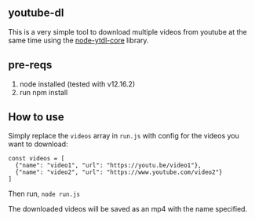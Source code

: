 ## youtube-dl

This is a very simple tool to download multiple videos from youtube at the same time using the [node-ytdl-core](https://github.com/fent/node-ytdl-core) library.

## pre-reqs

1. node installed (tested with v12.16.2)
2. run npm install

## How to use

Simply replace the `videos` array in `run.js` with config for the videos you want to download:

```
const videos = [
  {"name": "video1", "url": "https://youtu.be/video1"},
  {"name": "video2", "url": "https://www.youtube.com/video2"}
]
```

Then run, `node run.js`

The downloaded videos will be saved as an mp4 with the name specified.  

